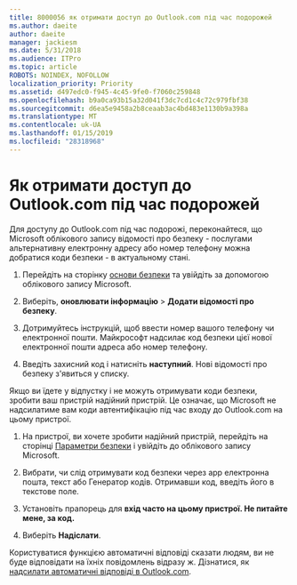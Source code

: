 ```yaml
---
title: 8000056 як отримати доступ до Outlook.com під час подорожей
ms.author: daeite
author: daeite
manager: jackiesm
ms.date: 5/31/2018
ms.audience: ITPro
ms.topic: article
ROBOTS: NOINDEX, NOFOLLOW
localization_priority: Priority
ms.assetid: d497edc0-f945-4c45-9fe0-f7060c259848
ms.openlocfilehash: b9a0ca93b15a32d041f3dc7cd1c4c72c979fbf38
ms.sourcegitcommit: d6ea5e9458a2b8ceaab3ac4bd483e1130b9a398a
ms.translationtype: MT
ms.contentlocale: uk-UA
ms.lasthandoff: 01/15/2019
ms.locfileid: "28318968"
---
```

# <a name="how-to-access-outlookcom-while-traveling"></a>Як отримати доступ до Outlook.com під час подорожей

Для доступу до Outlook.com під час подорожі, переконайтеся, що Microsoft облікового запису відомості про безпеку - послугами альтернативну електронну адресу або номер телефону можна добратися коди безпеки - в актуальному стані.
  
1. Перейдіть на сторінку [основи безпеки](https://go.microsoft.com/fwlink/p/?linkid=842325) та увійдіть за допомогою облікового запису Microsoft. 
    
2. Виберіть, **оновлювати інформацію** \> **Додати відомості про безпеку**. 
    
3. Дотримуйтесь інструкцій, щоб ввести номер вашого телефону чи електронної пошти. Майкрософт надсилає код безпеки цієї нової електронної пошти адреса або номер телефону.
    
4. Введіть захисний код і натисніть **наступний**. Нові відомості про безпеку з'явиться у списку. 
    
Якщо ви їдете у відпустку і не можуть отримувати коди безпеки, зробити ваш пристрій надійний пристрій. Це означає, що Microsoft не надсилатиме вам коди автентифікацію під час входу до Outlook.com на цьому пристрої.
  
1. На пристрої, ви хочете зробити надійний пристрій, перейдіть на сторінці [Параметри безпеки](https://go.microsoft.com/fwlink/p/?linkid=2002000&amp;clcid=0x409) і увійдіть до облікового запису Microsoft. 
    
2. Вибрати, чи слід отримувати код безпеки через app електронна пошта, текст або Генератор кодів. Отримавши код, введіть його в текстове поле.
    
3. Установіть прапорець для **вхід часто на цьому пристрої. Не питайте мене, за код.**
    
4. Виберіть **Надіслати**. 
    
Користуватися функцією автоматичні відповіді сказати людям, ви не буде відповідати на їхніх повідомлень відразу ж. Дізнатися, як [надсилати автоматичні відповіді в Outlook.com](https://go.microsoft.com/fwlink/p/?linkid=2002100&amp;clcid=0x409).
  

